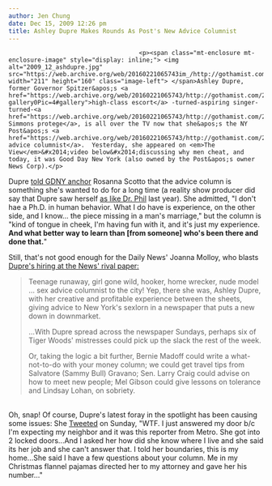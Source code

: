 ```yaml
---
author: Jen Chung
date: Dec 15, 2009 12:26 pm
title: Ashley Dupre Makes Rounds As Post's New Advice Columnist
---
```


	
										<p><span class="mt-enclosure mt-enclosure-image" style="display: inline;"> <img alt="2009_12_ashdupre.jpg" src="https://web.archive.org/web/20160221065743im_/http://gothamist.com/2009_12_ashdupre.jpg" width="211" height="160" class="image-left"> </span>Ashley Dupre, former Governor Spitzer&apos;s <a href="https://web.archive.org/web/20160221065743/http://gothamist.com/2009/03/10/hookergate_a_year_later.php?gallery0Pic=4#gallery">high-class escort</a> -turned-aspiring singer- turned-<a href="https://web.archive.org/web/20160221065743/http://gothamist.com/2009/03/11/when_russell_met_ashley.php">Russell Simmons protege</a>, is all over the TV now that she&apos;s the NY Post&apos;s <a href="https://web.archive.org/web/20160221065743/http://gothamist.com/2009/12/13/ashley_dupres_new_gig_ny_post_sex_c.php">new advice columnist</a>.  Yesterday, she appeared on <em>The View</em>&#x2014;video below&#x2014;discussing why men cheat, and today, it was Good Day New York (also owned by the Post&apos;s owner News Corp).</p>

<p>Dupre <a href="https://web.archive.org/web/20160221065743/http://www.myfoxny.com/dpp/entertainment/celebrity_news/091215-ashley-dupre-new-gig">told GDNY anchor</a> Rosanna Scotto that the advice column is something she&apos;s wanted to do for a long time (a reality show producer did say that Dupre saw herself <a href="https://web.archive.org/web/20160221065743/http://gothamist.com/2008/07/28/producer_says_ashley_dupre_sees_her.php">as like Dr. Phil</a> last year). She admitted, &quot;I don&apos;t hae a Ph.D. in human behavior.  What I do have is experience, on the other side, and I know... the piece missing in a man&apos;s marriage,&quot; but the column is &quot;kind of tongue in cheek, I&apos;m having fun with it, and it&apos;s just my experience.  <strong>And what better way to learn than [from someone] who&apos;s been there and done that.</strong>&quot;</p>

<p>Still, that&apos;s not good enough for the Daily News&apos; Joanna Molloy, who blasts <a href="https://web.archive.org/web/20160221065743/http://www.nydailynews.com/gossip/2009/12/15/2009-12-15_dear_ashley_how_can_i_be_a_useless_idiot_too_column_rates_with_madoff_money_advi.html">Dupre&apos;s hiring at the News&apos; rival paper:</a></p><blockquote>Teenage runaway, girl gone wild, hooker, home wrecker, nude model ... sex advice columnist to the city!  Yep, there she was, Ashley Dupre, with her creative and profitable experience between the sheets, giving advice to New York&apos;s sexlorn in a newspaper that puts a new down in downmarket.<p></p>

<p>...With Dupre spread across the newspaper Sundays, perhaps six of Tiger Woods&apos; mistresses could pick up the slack the rest of the week.</p>

<p>Or, taking the logic a bit further, Bernie Madoff could write a what-not-to-do with your money column; we could get travel tips from Salvatore (Sammy Bull) Gravano; Sen. Larry Craig could advise on how to meet new people; Mel Gibson could give lessons on tolerance and Lindsay Lohan, on sobriety.<br>
</p></blockquote><br>
Oh, snap!  Of course, Dupre&apos;s latest foray in the spotlight has been causing some issues: She <a href="https://web.archive.org/web/20160221065743/http://twitter.com/ashleydupre">Tweeted</a> on Sunday, &quot;WTF. I just answered my door b/c I&apos;m expecting my neighbor and it was this reporter from Metro. She got into 2 locked doors...And I asked her how did she know where I live and she said its her job and she can&apos;t answer that. I told her boundaries, this is my home...She said I have a few questions about your column. Me in my Christmas flannel pajamas directed her to my attorney and gave her his number...&quot;<p></p>					
										
									
				